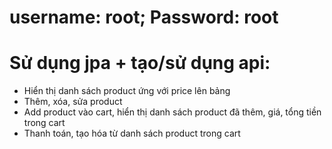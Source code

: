 # username: root; Password: root
# Sử dụng jpa + tạo/sử dụng api:
- Hiển thị danh sách product ứng với price lên bảng
- Thêm, xóa, sửa product
- Add product vào cart, hiển thị danh sách product đã thêm, giá, tổng tiền trong cart
- Thanh toán, tạo hóa từ danh sách product trong cart
